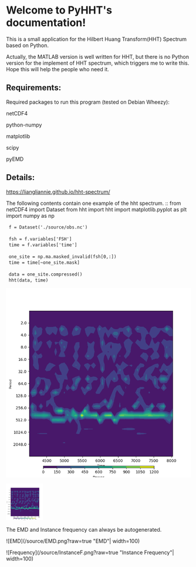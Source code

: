 Welcome to PyHHT's documentation!
=================================

This is a small application for the Hilbert Huang Transform(HHT) Spectrum based on Python.

Actually, the MATLAB version is well written for HHT, but there is no Python version for the implement of HHT spectrum, which triggers me to write this. Hope this will help the people who need it.

Requirements:
-----------------------------------------------------------------
Required packages to run this program (tested on Debian Wheezy):


netCDF4

python-numpy

matplotlib

scipy

pyEMD

Details:
--------------------------------------------------------------------------------------------
   https://liangliannie.github.io/hht-spectrum/

The following contents contain one example of the hht spectrum.
::
     from netCDF4 import Dataset
     from hht import hht
     import matplotlib.pyplot as plt
     import numpy as np

     f = Dataset('./source/obs.nc')

     fsh = f.variables['FSH']
     time = f.variables['time']

     one_site = np.ma.masked_invalid(fsh[0,:])
     time = time[~one_site.mask]

     data = one_site.compressed()
     hht(data, time)

![HHT](/source/Figure_11.png?raw=true "HHT")

<img src="/source/Figure_11.png" width="100" height="100">

The EMD and Instance frequency can always be autogenerated.

![EMD](/source/EMD.png?raw=true "EMD"| width=100)

![Frequency](/source/InstanceF.png?raw=true "Instance Frequency"| width=100)




